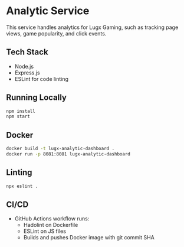 # Analytic Service

This service handles analytics for Lugx Gaming, such as tracking page views, game popularity, and click events.

## Tech Stack

- Node.js
- Express.js
- ESLint for code linting

## Running Locally

```bash
npm install
npm start
```

## Docker

```bash
docker build -t lugx-analytic-dashboard .
docker run -p 8081:8081 lugx-analytic-dashboard
```

## Linting

```bash
npx eslint .
```

## CI/CD

- GitHub Actions workflow runs:
  - Hadolint on Dockerfile
  - ESLint on JS files
  - Builds and pushes Docker image with git commit SHA
